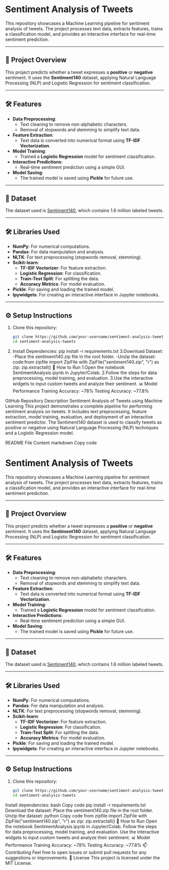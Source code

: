 # Sentiment Analysis of Tweets

This repository showcases a Machine Learning pipeline for sentiment analysis of tweets. The project processes text data, extracts features, trains a classification model, and provides an interactive interface for real-time sentiment prediction.

---

## 🎯 **Project Overview**

This project predicts whether a tweet expresses a **positive** or **negative** sentiment. It uses the **Sentiment140** dataset, applying Natural Language Processing (NLP) and Logistic Regression for sentiment classification.

---

## 🛠️ **Features**

- **Data Preprocessing**:
  - Text cleaning to remove non-alphabetic characters.
  - Removal of stopwords and stemming to simplify text data.
- **Feature Extraction**:
  - Text data is converted into numerical format using **TF-IDF Vectorization**.
- **Model Training**:
  - Trained a **Logistic Regression** model for sentiment classification.
- **Interactive Predictions**:
  - Real-time sentiment prediction using a simple GUI.
- **Model Saving**:
  - The trained model is saved using **Pickle** for future use.

---

## 📂 **Dataset**

The dataset used is [Sentiment140](https://www.kaggle.com/datasets/kazanova/sentiment140), which contains 1.6 million labeled tweets.

---

## 🛠️ **Libraries Used**

- **NumPy**: For numerical computations.
- **Pandas**: For data manipulation and analysis.
- **NLTK**: For text preprocessing (stopwords removal, stemming).
- **Scikit-learn**:
  - **TF-IDF Vectorizer**: For feature extraction.
  - **Logistic Regression**: For classification.
  - **Train-Test Split**: For splitting the data.
  - **Accuracy Metrics**: For model evaluation.
- **Pickle**: For saving and loading the trained model.
- **Ipywidgets**: For creating an interactive interface in Jupyter notebooks.

---

## ⚙️ **Setup Instructions**

1. Clone this repository:
   ```bash
   git clone https://github.com/your-username/sentiment-analysis-tweets.git
   cd sentiment-analysis-tweets
2. Install Dependencies:
      pip install -r requirements.txt
3.Download Dataset:
  -Place the sentiment140.zip file in the root folder.
  -Unzip the dataset:
     code:from zipfile import ZipFile
with ZipFile("sentiment140.zip", "r") as zip:
    zip.extractall()
🚀 How to Run
1.Open the notebook SentimentAnalysis.ipynb in Jupyter/Colab.
2.Follow the steps for data preprocessing, model training, and evaluation.
3.Use the interactive widgets to input custom tweets and analyze their sentiment.
📊 Model Performance
Training Accuracy: ~78%
Testing Accuracy: ~77.8%

GitHub Repository Description
Sentiment Analysis of Tweets using Machine Learning
This project demonstrates a complete pipeline for performing sentiment analysis on tweets. It includes text preprocessing, feature extraction, model training, evaluation, and deployment of an interactive sentiment predictor. The Sentiment140 dataset is used to classify tweets as positive or negative using Natural Language Processing (NLP) techniques and a Logistic Regression model.

README File Content
markdown
Copy code
# Sentiment Analysis of Tweets

This repository showcases a Machine Learning pipeline for sentiment analysis of tweets. The project processes text data, extracts features, trains a classification model, and provides an interactive interface for real-time sentiment prediction.

---

## 🎯 **Project Overview**

This project predicts whether a tweet expresses a **positive** or **negative** sentiment. It uses the **Sentiment140** dataset, applying Natural Language Processing (NLP) and Logistic Regression for sentiment classification.

---

## 🛠️ **Features**

- **Data Preprocessing**:
  - Text cleaning to remove non-alphabetic characters.
  - Removal of stopwords and stemming to simplify text data.
- **Feature Extraction**:
  - Text data is converted into numerical format using **TF-IDF Vectorization**.
- **Model Training**:
  - Trained a **Logistic Regression** model for sentiment classification.
- **Interactive Predictions**:
  - Real-time sentiment prediction using a simple GUI.
- **Model Saving**:
  - The trained model is saved using **Pickle** for future use.

---

## 📂 **Dataset**

The dataset used is [Sentiment140](https://www.kaggle.com/datasets/kazanova/sentiment140), which contains 1.6 million labeled tweets.

---

## 🛠️ **Libraries Used**

- **NumPy**: For numerical computations.
- **Pandas**: For data manipulation and analysis.
- **NLTK**: For text preprocessing (stopwords removal, stemming).
- **Scikit-learn**:
  - **TF-IDF Vectorizer**: For feature extraction.
  - **Logistic Regression**: For classification.
  - **Train-Test Split**: For splitting the data.
  - **Accuracy Metrics**: For model evaluation.
- **Pickle**: For saving and loading the trained model.
- **Ipywidgets**: For creating an interactive interface in Jupyter notebooks.

---

## ⚙️ **Setup Instructions**

1. Clone this repository:
   ```bash
   git clone https://github.com/your-username/sentiment-analysis-tweets.git
   cd sentiment-analysis-tweets
Install dependencies:
bash
Copy code
pip install -r requirements.txt
Download the dataset:
Place the sentiment140.zip file in the root folder.
Unzip the dataset:
python
Copy code
from zipfile import ZipFile
with ZipFile("sentiment140.zip", "r") as zip:
    zip.extractall()
🚀 How to Run
Open the notebook SentimentAnalysis.ipynb in Jupyter/Colab.
Follow the steps for data preprocessing, model training, and evaluation.
Use the interactive widgets to input custom tweets and analyze their sentiment.
📊 Model Performance
Training Accuracy: ~78%
Testing Accuracy: ~77.8%
📫 Contributing
Feel free to open issues or submit pull requests for any suggestions or improvements.
📜 License
This project is licensed under the MIT License.
